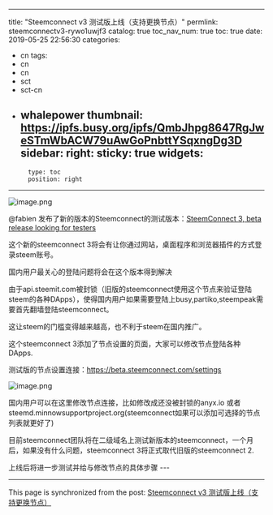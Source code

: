 
---
title: "Steemconnect v3 测试版上线（支持更换节点）"
permlink: steemconnectv3-rywo1uwjf3
catalog: true
toc_nav_num: true
toc: true
date: 2019-05-25 22:56:30
categories:
- cn
tags:
- cn
- cn
- sct
- sct-cn
- whalepower
thumbnail: https://ipfs.busy.org/ipfs/QmbJhpg8647RgJweSTmWbACW79uAwGoPnbttYSqxngDg3D
sidebar:
    right:
        sticky: true
widgets:
    -
        type: toc
        position: right
---


<img src="https://ipfs.busy.org/ipfs/QmbJhpg8647RgJweSTmWbACW79uAwGoPnbttYSqxngDg3D" alt="image.png" /><br/>

@fabien 发布了新的版本的Steemconnect的测试版本：<a href="https://busy.org/@fabien/steemconnect-3-beta-release-looking-for-testers#@ericet/ericet-re-fabien-steemconnect-3-beta-release-looking-for-testers-20190525t153245729z">SteemConnect 3, beta release looking for testers</a>

这个新的steemconnect 3将会有让你通过网站，桌面程序和浏览器插件的方式登录steem账号。

国内用户最关心的登陆问题将会在这个版本得到解决

由于api.steemit.com被封锁（旧版的steemconnect使用这个节点来验证登陆steem的各种DApps），使得国内用户如果需要登陆上busy,partiko,steempeak需要首先翻墙登陆steemconnect。

这让steem的门槛变得越来越高，也不利于steem在国内推广。

这个steemconnect 3添加了节点设置的页面，大家可以修改节点登陆各种DApps.

测试版的节点设置连接：https://beta.steemconnect.com/settings

<img src="https://ipfs.busy.org/ipfs/QmaU2p7QE2YyNNwVPwxJxMRgRVCGLHaY7xmoRuwnSxwcXN" alt="image.png" /><br/>

国内用户可以在这里修改节点连接，比如修改成还没被封锁的anyx.io 或者steemd.minnowsupportproject.org(steemconnect如果可以添加可选择的节点列表就更好了)

目前steemconnect团队将在二级域名上测试新版本的steemconnect，一个月后，如果没有什么问题，steemconnect 3将正式取代旧版的steemconnect 2.

上线后将进一步测试并给与修改节点的具体步骤 ---

- - -

This page is synchronized from the post: [Steemconnect v3 测试版上线（支持更换节点）](https://steemit.com/@ericet/steemconnectv3-rywo1uwjf3)
